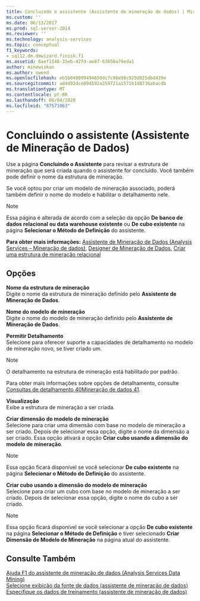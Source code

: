 ```yaml
---
title: Concluindo o assistente (Assistente de mineração de dados) | Microsoft Docs
ms.custom: ''
ms.date: 06/13/2017
ms.prod: sql-server-2014
ms.reviewer: ''
ms.technology: analysis-services
ms.topic: conceptual
f1_keywords:
- sql12.dm.dmwizard.finish.f1
ms.assetid: 6aef1548-35eb-42fd-ae87-63650a79eda1
author: minewiskan
ms.author: owend
ms.openlocfilehash: eb5b040099494659dc7c98e98c925d025dbd439e
ms.sourcegitcommit: ad4d92dce894592a259721a1571b1d8736abacdb
ms.translationtype: MT
ms.contentlocale: pt-BR
ms.lasthandoff: 08/04/2020
ms.locfileid: "87571063"
---
```

# <a name="completing-the-wizard-data-mining-wizard"></a>Concluindo o assistente (Assistente de Mineração de Dados)
  Use a página **Concluindo o Assistente** para revisar a estrutura de mineração que será criada quando o assistente for concluído. Você também pode definir o nome da estrutura de mineração.  
  
 Se você optou por criar um modelo de mineração associado, poderá também definir o nome do modelo e habilitar o detalhamento nele.  
  
> [!NOTE]  
>  Essa página é alterada de acordo com a seleção da opção **De banco de dados relacional ou data warehouse existente** ou **De cubo existente** na página **Selecionar o Método de Definição** do assistente.  
  
 **Para obter mais informações:** [Assistente de Mineração de Dados &#40;Analysis Services – Mineração de dados&#41;](data-mining/data-mining-wizard-analysis-services-data-mining.md), [Designer de Mineração de Dados](data-mining/data-mining-designer.md), [Criar uma estrutura de mineração relacional](data-mining/create-a-relational-mining-structure.md)  
  
## <a name="options"></a>Opções  
 **Nome da estrutura de mineração**  
 Digite o nome da estrutura de mineração definido pelo **Assistente de Mineração de Dados**.  
  
 **Nome do modelo de mineração**  
 Digite o nome do modelo de mineração definido pelo **Assistente de Mineração de Dados**.  
  
 **Permitir Detalhamento**  
 Selecione para oferecer suporte a capacidades de detalhamento no modelo de mineração novo, se tiver criado um.  
  
> [!NOTE]  
>  O detalhamento na estrutura de mineração está habilitado por padrão.  
  
 Para obter mais informações sobre opções de detalhamento, consulte [Consultas de detalhamento  40Mineração de dados 41](data-mining/drillthrough-queries-data-mining.md).  
  
 **Visualização**  
 Exibe a estrutura de mineração a ser criada.  
  
 **Criar dimensão do modelo de mineração**  
 Selecione para criar uma dimensão com base no modelo de mineração a ser criado. Depois de selecionar essa opção, digite o nome da dimensão a ser criado. Essa opção ativará a opção **Criar cubo usando a dimensão do modelo de mineração**.  
  
> [!NOTE]  
>  Essa opção ficará disponível se você selecionar **De cubo existente** na página **Selecionar o Método de Definição** do assistente.  
  
 **Criar cubo usando a dimensão do modelo de mineração**  
 Selecione para criar um cubo com base no modelo de mineração a ser criado. Depois de selecionar essa opção, digite o nome do cubo a ser criado.  
  
> [!NOTE]  
>  Essa opção ficará disponível se você selecionar a opção **De cubo existente** na página **Selecionar o Método de Definição** e tiver selecionado **Criar Dimensão de Modelo de Mineração** na página atual do assistente.  
  
## <a name="see-also"></a>Consulte Também  
 [Ajuda F1 do assistente de mineração de dados &#40;Analysis Services Data Mining&#41;](data-mining-wizard-f1-help-analysis-services-data-mining.md)   
 [Selecione exibição da fonte de dados &#40;assistente de mineração de dados&#41;](select-data-source-view-data-mining-wizard.md)   
 [Especifique os dados de treinamento &#40;assistente de mineração de dados&#41;](specify-the-training-data-data-mining-wizard.md)  
  
  
